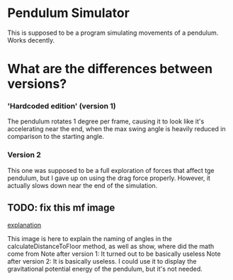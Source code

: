 # Pendulum Simulator

This is supposed to be a program simulating movements of a pendulum.
Works decently.

# What are the differences between versions?

### 'Hardcoded edition' (version 1) 
The pendulum rotates 1 degree per frame, causing it to look like it's accelerating near the end, when the max swing angle is heavily reduced in comparison to the starting angle.

### Version 2
This one was supposed to be a full exploration of forces that affect tge pendulum, but I gave up on using the drag force properly. However, it actually slows down near the end of the simulation.

## TODO: fix this mf image
[explanation](https://github.com/TacoConKvass/Pendulum-Sim/assets/128845692/3e912005-595d-452a-b8d4-1af9f8e8218c)

This image is here to explain the naming of angles in the calculateDistanceToFloor method, as well as show, where did the math come from
Note after version 1: It turned out to be basically useless
Note after version 2: It is basically useless. I could use it to display the gravitational potential energy of the pendulum, but it's not needed.
